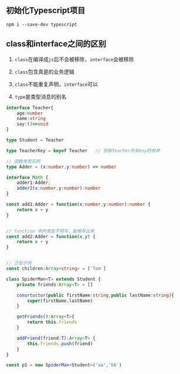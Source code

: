 ## 初始化Typescript项目

```
npm i --save-dev typescript
```

## class和interface之间的区别

1. `class`在编译成`js`后不会被移除，`interface`会被移除
2. `class`包含真是的业务逻辑
3. `class`不能重复声明，`interface`可以

4. `type`是类型消息的别名

```typescript
interface Teacher{
    age:number
    name:string
    say:()=>void
}

type Student = Teacher

type TeacherKey = keyof Teacher   // 获取Teacher所有key的枚举

// 函数类型实例
type Adder = (x:number,y:number) => number

interface Math {
    adder1:Adder;
    adder2(x:number,y:number):number
}

const add1:Adder = function(x:number,y:number):number {
    return x + y
}


// function 中的类型不用写，能推导出来
const add2:Adder = function(x,y) {
    return x + y
}


// 泛型示例
const children:Array<string> = ['Tom']

class SpiderMan<T> extends Student {
    private friends:Array<T> = []

    consrtuctor(public firstName:string,public lastName:string){
        super(firstName,lastName)
    }

    getFriends():Array<T>{
        return this.friends
    }

    addFriend(friend:T):Array<T> {
        this.friends.push(friend)
    }
}

const p1 = new SpiderMan<Student>('aa','bb')

```
